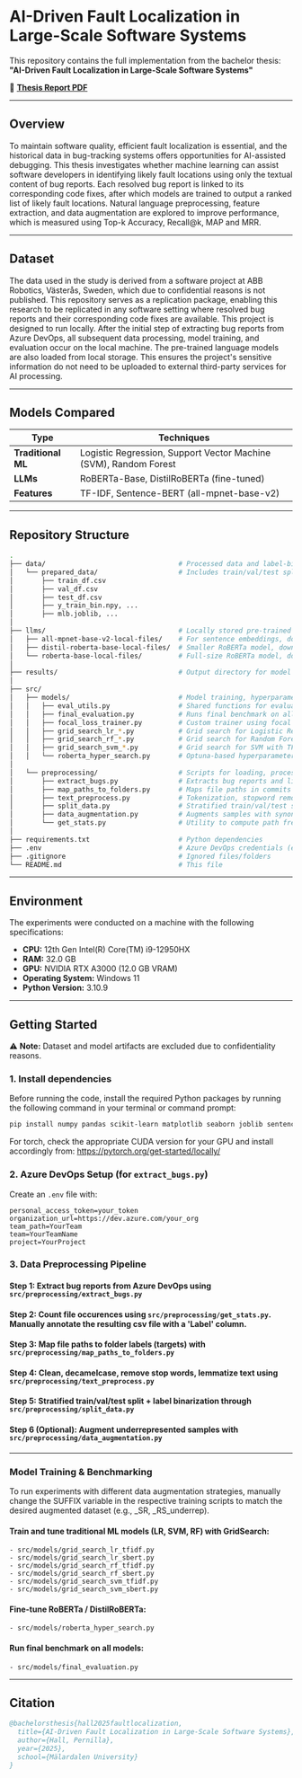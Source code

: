 
# AI-Driven Fault Localization in Large-Scale Software Systems

This repository contains the full implementation from the bachelor thesis:  
**"AI-Driven Fault Localization in Large-Scale Software Systems"**  

📄 **[Thesis Report PDF](./Thesis_Report.pdf)**

---

## Overview

To maintain software quality, efficient fault localization is essential, and the historical
data in bug-tracking systems offers opportunities for AI-assisted debugging. This thesis investigates whether
machine learning can assist software developers in identifying likely fault locations using only the textual
content of bug reports. Each resolved bug report is linked to its corresponding code fixes, after which models are 
trained to output a ranked list of likely fault locations. Natural language preprocessing, feature extraction, 
and data augmentation are explored to improve performance, which is measured using Top-k Accuracy, Recall@k, MAP
and MRR.

---

## Dataset
The data used in the study is derived from a software project at ABB Robotics, Västerås, Sweden, which due to confidential reasons is not published.
This repository serves as a replication package, enabling this research to be replicated in any software setting where resolved bug reports and their corresponding
code fixes are available. This project is designed to run locally. After the initial step of extracting bug reports from Azure DevOps, all subsequent data processing, 
model training, and evaluation occur on the local machine. The pre-trained language models are also loaded from local storage. This ensures the project's sensitive information do not need to be uploaded to external third-party services for AI processing.

---

## Models Compared

| Type              | Techniques                                          |
|-------------------|-----------------------------------------------------|
| **Traditional ML**| Logistic Regression, Support Vector Machine (SVM), Random Forest |
| **LLMs**          | RoBERTa-Base, DistilRoBERTa (fine-tuned)            |
| **Features**      | TF-IDF, Sentence-BERT (all-mpnet-base-v2)           |

---

## Repository Structure

```bash
.
├── data/                                 # Processed data and label-binarized splits for training/evaluation (excluded due to confidentiality)
│   └── prepared_data/                    # Includes train/val/test splits and label binarization artifacts
│       ├── train_df.csv
│       ├── val_df.csv
│       ├── test_df.csv
│       ├── y_train_bin.npy, ...
│       ├── mlb.joblib, ...
│
├── llms/                                 # Locally stored pre-trained transformer models, pre-downloaded from the Hugging Face website
│   ├── all-mpnet-base-v2-local-files/    # For sentence embeddings, download 'sentence-transformers/all-mpnet-base-v2'
│   ├── distil-roberta-base-local-files/  # Smaller RoBERTa model, download 'distilroberta-base'
│   └── roberta-base-local-files/         # Full-size RoBERTa model, download 'roberta-base'
│
├── results/                              # Output directory for model checkpoints, logs, and evaluation results (excluded)
│
├── src/
│   ├── models/                           # Model training, hyperparameter tuning, and evaluation
│   │   ├── eval_utils.py                 # Shared functions for evaluation metrics 
│   │   ├── final_evaluation.py           # Runs final benchmark on all saved models
│   │   ├── focal_loss_trainer.py         # Custom trainer using focal loss for LLM fine-tuning
│   │   ├── grid_search_lr_*.py           # Grid search for Logistic Regression with TF-IDF or SBERT features
│   │   ├── grid_search_rf_*.py           # Grid search for Random Forest with TF-IDF or SBERT
│   │   ├── grid_search_svm_*.py          # Grid search for SVM with TF-IDF or SBERT
│   │   └── roberta_hyper_search.py       # Optuna-based hyperparameter tuning for RoBERTa models
│   
│   └── preprocessing/                    # Scripts for loading, processing, and splitting bug data
│       ├── extract_bugs.py               # Extracts bug reports and linked commits from Azure DevOps
│       ├── map_paths_to_folders.py       # Maps file paths in commits to subfolder/component labels
│       ├── text_preprocess.py            # Tokenization, stopword removal, decamelcasing, lemmatization
│       ├── split_data.py                 # Stratified train/val/test split
│       ├── data_augmentation.py          # Augments samples with synonym/random swap techniques
│       └── get_stats.py                  # Utility to compute path frequencies
│
├── requirements.txt                      # Python dependencies 
├── .env                                  # Azure DevOps credentials (excluded)
├── .gitignore                            # Ignored files/folders
└── README.md                             # This file
```

---

## Environment

The experiments were conducted on a machine with the following specifications:

- **CPU:** 12th Gen Intel(R) Core(TM) i9-12950HX  
- **RAM:** 32.0 GB  
- **GPU:** NVIDIA RTX A3000 (12.0 GB VRAM)  
- **Operating System:** Windows 11  
- **Python Version:** 3.10.9

---

## Getting Started

⚠️ **Note:** Dataset and model artifacts are excluded due to confidentiality reasons.

### 1. Install dependencies

Before running the code, install the required Python packages by running the following command in your terminal or command prompt:

```bash
pip install numpy pandas scikit-learn matplotlib seaborn joblib sentence-transformers datasets optuna nltk azure-devops msrest python-dotenv beautifulsoup4 scikit-multilearn
````

For torch, check the appropriate CUDA version for your GPU and install accordingly from: https://pytorch.org/get-started/locally/

### 2. Azure DevOps Setup (for `extract_bugs.py`)

Create an `.env` file with:

```env
personal_access_token=your_token
organization_url=https://dev.azure.com/your_org
team_path=YourTeam
team=YourTeamName
project=YourProject
```

### 3. Data Preprocessing Pipeline

#### Step 1: Extract bug reports from Azure DevOps using ```src/preprocessing/extract_bugs.py```

#### Step 2: Count file occurences using ```src/preprocessing/get_stats.py```. Manually annotate the resulting csv file with a 'Label' column.
  
#### Step 3: Map file paths to folder labels (targets) with ```src/preprocessing/map_paths_to_folders.py```

#### Step 4: Clean, decamelcase, remove stop words, lemmatize text using ```src/preprocessing/text_preprocess.py```

#### Step 5: Stratified train/val/test split + label binarization through ```src/preprocessing/split_data.py```

#### Step 6 (Optional): Augment underrepresented samples with ```src/preprocessing/data_augmentation.py```

---

### Model Training & Benchmarking

To run experiments with different data augmentation strategies, manually change the SUFFIX variable in the 
respective training scripts to match the desired augmented dataset (e.g., _SR, _RS_underrep).

#### Train and tune traditional ML models (LR, SVM, RF) with GridSearch:
```
- src/models/grid_search_lr_tfidf.py
- src/models/grid_search_lr_sbert.py
- src/models/grid_search_rf_tfidf.py
- src/models/grid_search_rf_sbert.py
- src/models/grid_search_svm_tfidf.py
- src/models/grid_search_svm_sbert.py
```

#### Fine-tune RoBERTa / DistilRoBERTa:
```
- src/models/roberta_hyper_search.py
```

#### Run final benchmark on all models:
```
- src/models/final_evaluation.py
```

---

## Citation

```bibtex
@bachelorsthesis{hall2025faultlocalization,
  title={AI-Driven Fault Localization in Large-Scale Software Systems},
  author={Hall, Pernilla},
  year={2025},
  school={Mälardalen University}
}
```
